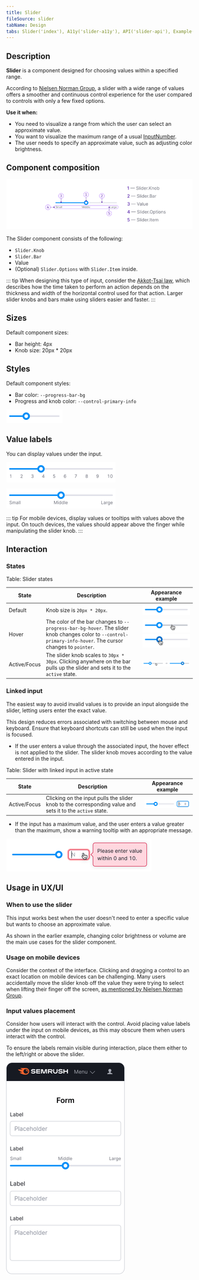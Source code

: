 ```yaml
---
title: Slider
fileSource: slider
tabName: Design
tabs: Slider('index'), A11y('slider-a11y'), API('slider-api'), Example('slider-code'), Changelog('slider-changelog')
---
```


## Description

**Slider** is a component designed for choosing values within a specified range.

According to [Nielsen Norman Group](https://www.nngroup.com/articles/sliders-knobs/), 
a slider with a wide range of values offers a smoother and continuous control experience for the user 
compared to controls with only a few fixed options.

**Use it when:**

- You need to visualize a range from which the user can select an approximate value.
- You want to visualize the maximum range of a usual [InputNumber](/components/input-number/).
- The user needs to specify an approximate value, such as adjusting color brightness.

## Component composition

![](static/slider-composition.png)

The Slider component consists of the following:

- `Slider.Knob`
- `Slider.Bar`
- Value
- (Optional) `Slider.Options` with `Slider.Item` inside.

::: tip
When designing this type of input, consider the [Akkot-Tsai law](https://en.wikipedia.org/wiki/Steering_law), 
which describes how the time taken to perform an action depends on the thickness and width of the horizontal control used for that action. 
Larger slider knobs and bars make using sliders easier and faster.
:::

## Sizes

Default component sizes:

- Bar height: 4px
- Knob size: 20px * 20px

## Styles

Default component styles:

- Bar color: `--progress-bar-bg`
- Progress and knob color: `--control-primary-info`

![](static/default.png)

## Value labels

You can display values under the input.

![](static/value-labels.png)

![](static/value-labels2.png)

::: tip
For mobile devices, display values or tooltips with values above the input. 
On touch devices, the values should appear above the finger while manipulating the slider knob.
:::

## Interaction

### States

Table: Slider states

| State        | Description         | Appearance example         |
| ------------ | ------------------- | -------------------------- |
| Default      | Knob size is `20px * 20px`.        | ![](static/default.png)      |
| Hover        | The color of the bar changes to `--progress-bar-bg-hover`. The slider knob changes color to `--control-primary-info-hover`. The cursor changes to `pointer`. | ![](static/bar-hover.png) ![](static/hover.png) |
| Active/Focus | The slider knob scales to `30px * 30px`. Clicking anywhere on the bar pulls up the slider and sets it to the `active` state.   | ![](static/active.png)      |

### Linked input

The easiest way to avoid invalid values is to provide an input alongside the slider, 
letting users enter the exact value.

This design reduces errors associated with switching between mouse and keyboard. 
Ensure that keyboard shortcuts can still be used when the input is focused.

- If the user enters a value through the associated input, 
the hover effect is not applied to the slider. 
The slider knob moves according to the value entered in the input.

Table: Slider with linked input in active state

| State        | Description          | Appearance example   |
| ------------ | -------------------- | -------------------- |
| Active/Focus | Clicking on the input pulls the slider knob to the corresponding value and sets it to the `active` state. | ![](static/linked-input.png) |

- If the input has a maximum value, and the user enters a value greater than the maximum, 
show a warning tooltip with an appropriate message.

![](static/maximum.png)

## Usage in UX/UI

### When to use the slider

This input works best when the user doesn't need to enter a specific value 
but wants to choose an approximate value.

As shown in the earlier example, changing color brightness or volume 
are the main use cases for the slider component.

### Usage on mobile devices

Consider the context of the interface. 
Clicking and dragging a control to an exact location on mobile devices can be challenging. 
Many users accidentally move the slider knob off the value they were trying to select 
when lifting their finger off the screen, [as mentioned by Nielsen Norman Group](https://www.nngroup.com/articles/sliders-knobs/).

### Input values placement

Consider how users will interact with the control. 
Avoid placing value labels under the input on mobile devices, 
as this may obscure them when users interact with the control.

To ensure the labels remain visible during interaction, 
place them either to the left/right or above the slider.

![](static/mobile.png)

